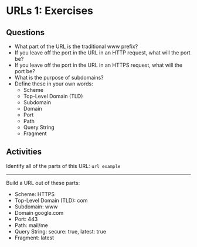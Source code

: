 # URLs 1: Exercises

## Questions

* What part of the URL is the traditional www prefix?
* If you leave off the port in the URL in an HTTP request, what will the port be?
* If you leave off the port in the URL in an HTTPS request, what will the port be?
* What is the purpose of subdomains?
* Define these in your own words:
  * Scheme
  * Top-Level Domain (TLD)
  * Subdomain
  * Domain
  * Port
  * Path
  * Query String
  * Fragment

## Activities

Identify all of the parts of this URL: `url example`

---

Build a URL out of these parts:

* Scheme: HTTPS
* Top-Level Domain (TLD): com
* Subdomain: www
* Domain google.com
* Port: 443
* Path: mail/me
* Query String: secure: true, latest: true
* Fragment: latest

